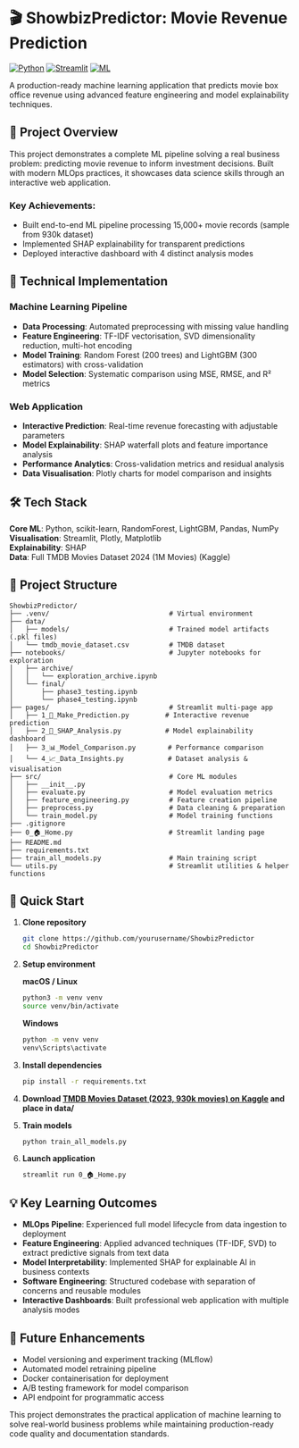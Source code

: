 # 🎬 ShowbizPredictor: Movie Revenue Prediction

[![Python](https://img.shields.io/badge/Python-3.9+-blue.svg?style=for-the-badge)](https://python.org)
[![Streamlit](https://img.shields.io/badge/Streamlit-Dashboard-red.svg?style=for-the-badge)](https://streamlit.io)
[![ML](https://img.shields.io/badge/ML-Random%20Forest%20%7C%20LightGBM-green.svg?style=for-the-badge)]()

A production-ready machine learning application that predicts movie box office revenue using advanced feature engineering and model explainability techniques.

## 🎯 Project Overview

This project demonstrates a complete ML pipeline solving a real business problem: predicting movie revenue to inform investment decisions. Built with modern MLOps practices, it showcases data science skills through an interactive web application.

### Key Achievements:

- Built end-to-end ML pipeline processing 15,000+ movie records (sample from 930k dataset)
- Implemented SHAP explainability for transparent predictions
- Deployed interactive dashboard with 4 distinct analysis modes

## 🔧 Technical Implementation

### Machine Learning Pipeline

- **Data Processing**: Automated preprocessing with missing value handling
- **Feature Engineering**: TF-IDF vectorisation, SVD dimensionality reduction, multi-hot encoding
- **Model Training**: Random Forest (200 trees) and LightGBM (300 estimators) with cross-validation
- **Model Selection**: Systematic comparison using MSE, RMSE, and R² metrics

### Web Application

- **Interactive Prediction**: Real-time revenue forecasting with adjustable parameters
- **Model Explainability**: SHAP waterfall plots and feature importance analysis  
- **Performance Analytics**: Cross-validation metrics and residual analysis
- **Data Visualisation**: Plotly charts for model comparison and insights

## 🛠 Tech Stack

**Core ML**: Python, scikit-learn, RandomForest, LightGBM, Pandas, NumPy  
**Visualisation**: Streamlit, Plotly, Matplotlib  
**Explainability**: SHAP  
**Data**: Full TMDB Movies Dataset 2024 (1M Movies) (Kaggle)

## 📁 Project Structure

```
ShowbizPredictor/
├── .venv/                              # Virtual environment
├── data/
│   ├── models/                         # Trained model artifacts (.pkl files)
│   └── tmdb_movie_dataset.csv          # TMDB dataset
├── notebooks/                          # Jupyter notebooks for exploration
│   ├── archive/
│   │   └── exploration_archive.ipynb
│   └── final/
│       ├── phase3_testing.ipynb
│       └── phase4_testing.ipynb
├── pages/                              # Streamlit multi-page app
│   ├── 1_🎯_Make_Prediction.py         # Interactive revenue prediction
│   ├── 2_🧠_SHAP_Analysis.py           # Model explainability dashboard
│   ├── 3_📊_Model_Comparison.py        # Performance comparison
│   └── 4_📈_Data_Insights.py           # Dataset analysis & visualisation
├── src/                                # Core ML modules
│   ├── __init__.py
│   ├── evaluate.py                     # Model evaluation metrics
│   ├── feature_engineering.py          # Feature creation pipeline
│   ├── preprocess.py                   # Data cleaning & preparation
│   └── train_model.py                  # Model training functions
├── .gitignore
├── 0_🏠_Home.py                        # Streamlit landing page
├── README.md
├── requirements.txt
├── train_all_models.py                 # Main training script
└── utils.py                            # Streamlit utilities & helper functions
```

## 🚀 Quick Start

1. **Clone repository**

   ```bash
   git clone https://github.com/yourusername/ShowbizPredictor
   cd ShowbizPredictor
   ```

2. **Setup environment**

   **macOS / Linux**
   
   ```bash
   python3 -m venv venv
   source venv/bin/activate
      ```
    
   **Windows**
   
   ```bash
   python -m venv venv
   venv\Scripts\activate
   ```

3. **Install dependencies**

   ```bash
   pip install -r requirements.txt
   ```

4. **Download [TMDB Movies Dataset (2023, 930k movies) on Kaggle](https://www.kaggle.com/datasets/asaniczka/tmdb-movies-dataset-2023-930k-movies)
 and place in data/**

5. **Train models**

   ```bash
   python train_all_models.py
   ```

6. **Launch application**

   ```bash
   streamlit run 0_🏠_Home.py
   ```

## 💡 Key Learning Outcomes

- **MLOps Pipeline**: Experienced full model lifecycle from data ingestion to deployment
- **Feature Engineering**: Applied advanced techniques (TF-IDF, SVD) to extract predictive signals from text data
- **Model Interpretability**: Implemented SHAP for explainable AI in business contexts
- **Software Engineering**: Structured codebase with separation of concerns and reusable modules
- **Interactive Dashboards**: Built professional web application with multiple analysis modes

## 🔮 Future Enhancements

- Model versioning and experiment tracking (MLflow)
- Automated model retraining pipeline
- Docker containerisation for deployment
- A/B testing framework for model comparison
- API endpoint for programmatic access

This project demonstrates the practical application of machine learning to solve real-world business problems while maintaining production-ready code quality and documentation standards.
